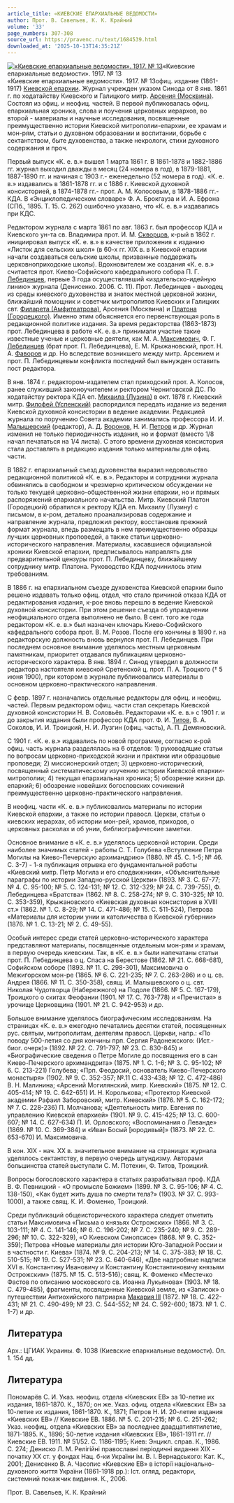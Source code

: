 ```yaml
---
article_title: «КИЕВСКИЕ ЕПАРХИАЛЬНЫЕ ВЕДОМОСТИ»
author: Прот. В. Савельев, К. К. Крайний
volume: '33'
page_numbers: 307-308
source_url: https://pravenc.ru/text/1684539.html
downloaded_at: '2025-10-13T14:35:21Z'
---
```


[![«Киевские епархиальные ведомости». 1917. № 13](https://pravenc.ru/data/2014/03/03/1234148824/i200.jpg "Кликните для увеличения картинки")](https://pravenc.ru/data/2014/03/03/1234148824/i400.jpg)«Киевские епархиальные ведомости». 1917. № 13  
«Киевские епархиальные ведомости». 1917. № 13офиц. издание (1861-1917) [Киевской епархии](<https://pravenc.ru/text/Киевская епархия.html>). Журнал учрежден указом Синода от 8 янв. 1861 г. по ходатайству Киевского и Галицкого митр. [Арсения (Москвина)](<https://pravenc.ru/text/Арсений (Москвин).html>). Состоял из офиц. и неофиц. частей. В первой публиковалась офиц. епархиальная хроника, слова и поучения церковных иерархов, во второй - материалы и научные исследования, посвященные преимущественно истории Киевской митрополии-епархии, ее храмам и мон-рям, статьи о духовном образовании и воспитании, борьбе с сектантством, быте духовенства, а также некрологи, стихи духовного содержания и проч.

Первый выпуск «К. е. в.» вышел 1 марта 1861 г. В 1861-1878 и 1882-1886 гг. журнал выходил дважды в месяц (24 номера в год), в 1879-1881, 1887-1890 гг. и начиная с 1903 г.- еженедельно (52 номера в год). «К. е. в.» издавались в 1861-1878 гг. и с 1886 г. Киевской духовной консисторией, в 1874-1878 гг.- прот. А. М. Колосовым, в 1878-1886 гг.- КДА. В «Энциклопедическом словаре» Ф. А. Брокгауза и И. А. Ефрона (СПб., 1895. Т. 15. С. 262) ошибочно указано, что «К. е. в.» издавались при КДС.

Редактором журнала с марта 1861 по авг. 1863 г. был профессор КДА и Киевского ун-та св. Владимира прот. И. М. [Скворцов](https://pravenc.ru/text/Скворцов.html), к-рый в 1862 г. инициировал выпуск «К. е. в.» в качестве приложения к изданию «Листок для сельских школ» (в 60-х гг. XIX в. в Киевской епархии начали создаваться сельские школы, призванные поддержать церковноприходские школы). Вдохновителем же создания «К. е. в.» считается прот. Киево-Софийского кафедрального собора П. Г. [Лебединцев](https://pravenc.ru/text/Лебединцев.html), первые 3 года осуществлявший «издательско-идейную линию» журнала (Денисенко. 2006. С. 11). Прот. Лебединцев - выходец из среды киевского духовенства и знаток местной церковной жизни, ближайший помощник и советчик митрополитов Киевских и Галицких свт. [Филарета (Амфитеатрова)](https://pravenc.ru/text/Филарет.html), Арсения (Москвина) и [Платона (Городецкого)](https://pravenc.ru/text/Платон.html). Именно этим объясняется его первенствующая роль в редакционной политике издания. За время редакторства (1863-1873) прот. Лебединцева в работе «К. е. в.» принимали участие такие известные ученые и церковные деятели, как М. А. [Максимович](https://pravenc.ru/text/Максимович.html), Ф. Г. [Лебединцев](https://pravenc.ru/text/Лебединцев.html) (брат прот. П. Лебединцева), Е. М. Крыжановский, прот. Н. А. [Фаворов](https://pravenc.ru/text/Фаворов.html) и др. Но вследствие возникшего между митр. Арсением и прот. П. Лебединцевым конфликта последний был вынужден оставить пост редактора.

В янв. 1874 г. редактором-издателем стал приходский прот. А. Колосов, ранее служивший законоучителем и ректором Черниговской ДС. По ходатайству ректора КДА еп. [Михаила (Лузина)](https://pravenc.ru/text/МИХАИЛ.html) в окт. 1878 г. Киевский митр. [Филофей (Успенский)](<https://pravenc.ru/text/Филофей (Успенский).html>) распорядился передать издание из ведения Киевской духовной консистории в ведение академии. Редакцией журнала по поручению Совета академии занимались профессора И. И. [Малышевский](https://pravenc.ru/text/Малышевский.html) (редактор), А. Д. [Воронов](https://pravenc.ru/text/Воронов.html), Н. И. [Петров](https://pravenc.ru/text/Петров.html) и др. Журнал изменил не только периодичность издания, но и формат (вместо 1/8 начал печататься на 1/4 листа). С этого времени духовная консистория стала доставлять в редакцию издания только материалы для офиц. части.

В 1882 г. епархиальный съезд духовенства выразил недовольство редакционной политикой «К. е. в.». Редакторы и сотрудники журнала обвинялись в свободном и чрезмерно критическом обсуждении не только текущей церковно-общественной жизни епархии, но и прямых распоряжений епархиального начальства. Митр. Киевский Платон (Городецкий) обратился к ректору КДА еп. Михаилу (Лузину) с письмом, в к-ром, детально проанализировав содержание и направление журнала, предложил ректору, восстановив прежний формат журнала, впедь размещать в нем преимущественно образцы лучших церковных проповедей, а также статьи церковно-исторического направления. Материалы, касавшиеся официальной хроники Киевской епархии, предписывалось направлять для предварительной цензуры прот. П. Лебединцеву, ближайшему сотруднику митр. Платона. Руководство КДА подчинилось этим требованиям.

В 1886 г. на епархиальном съезде духовенства Киевской епархии было решено издавать только офиц. отдел, что стало причиной отказа КДА от редактирования издания, к-рое вновь перешло в ведение Киевской духовной консистории. При этом решение съезда об упразднении неофициального отдела выполнено не было. В сент. того же года редактором «К. е. в.» был назначен ключарь Киево-Софийского кафедрального собора прот. В. М. Розов. После его кончины в 1890 г. на редакторскую должность вновь вернулся прот. П. Лебединцев. При последнем основное внимание уделялось местным церковным памятникам, приоритет отдавался публикациям церковно-исторического характера. В янв. 1894 г. Синод утвердил в должности редактора настоятеля киевской Сретенской ц. прот. П. А. Троцкого († 5 июня 1900), при котором в журнале публиковались материалы в основном церковно-практического направления.

С февр. 1897 г. назначались отдельные редакторы для офиц. и неофиц. частей. Первым редактором офиц. части стал секретарь Киевской духовной консистории Н. В. Соловьёв. Редакторами «К. е. в.» с 1901 г. и до закрытия издания были профессор КДА прот. Ф. И. [Титов](https://pravenc.ru/text/Титов.html), В. А. Соколов, И. И. Троицкий, Н. И. Лузгин (офиц. часть), А. П. Демяновский.

С 1901 г. «К. е. в.» издавались по новой программе, согласно к-рой офиц. часть журнала разделялась на 6 отделов: 1) руководящие статьи по вопросам церковно-приходской жизни и практики или образцовые проповеди; 2) миссионерский отдел; 3) церковно-исторический, посвященный систематическому изучению истории Киевской епархии-митрополии; 4) текущая епархиальная хроника; 5) обозрение жизни др. епархий; 6) обозрение новейших богословских сочинений преимущественно церковно-практического направления.

В неофиц. части «К. е. в.» публиковались материалы по истории Киевской епархии, а также по истории правосл. Церкви, статьи о киевских иерархах, об истории мон-рей, храмов, приходов, о церковных расколах и об унии, библиографические заметки.

Основное внимание в «К. е. в.» уделялось церковной истории. Среди наиболее значимых статей - работы С. Т. Голубева «Вступление Петра Могилы на Киево-Печерскую архимандрию» (1880. № 45. С. 1-5; № 46. С. 3-7) - 1-я публикация отрывка его фундаментальной работы «Киевский митр. Петр Могила и его сподвижники», «Объяснительные параграфы по истории Западно-русской Церкви» (1893. № 3. С. 67-77; № 4. С. 95-100; № 5. С. 124-131; № 12. С. 312-329; № 24. С. 739-755), Ф. Лебединцева «Братства» (1862. № 8. С. 258-274; № 9. С. 310-325; № 10. С. 353-359), Крыжановского «Киевская духовная консистория в XVIII ст.» (1862. № 1. С. 8-29; № 14. С. 471-486; № 15. С. 511-524), Петрова «Материалы для истории унии и католичества в Киевской губернии» (1876. № 1. С. 13-21; № 2. С. 49-55).

Особый интерес среди статей церковно-исторического характера представляют материалы, посвященные отдельным мон-рям и храмам, в первую очередь киевским. Так, в «К. е. в.» были напечатаны статьи прот. П. Лебединцева о ц. Спаса на Берестове (1862. № 21. С. 668-681), Софийском соборе (1893. № 11. С. 298-301), Максимовича о Межигорском мон-ре (1865. № 6. С. 221-235; № 7. С. 263-286) и о ц. св. Андрея (1866. № 11. С. 350-358), свящ. И. Малышевского о ц. свт. Николая Чудотворца (Набережного) на Подоле (1866. № 5. С. 167-179), Троицкого о скитах Феофании (1901. № 17. С. 763-778) и «Пречистая» в урочище Церковщина (1901. № 21. С. 942-953) и др.

Большое внимание уделялось биографическим исследованиям. На страницах «К. е. в.» ежегодно печатались десятки статей, посвященных рус. святым, митрополитам, деятелям правосл. Церкви, напр.: «По поводу 500-летия со дня кончины прп. Сергия Радонежского: (Ист.-биог. очерк)» (1892. № 22. С. 791-797; № 23. C. 830-845) и «Биографические сведения о Петре Могиле до посвящения его в сан Киево-Печерского архимандрита» (1875. № 1. С. 1-6; № 3. С. 95-102; № 6. С. 213-221) Голубева; «Прп. Феодосий, основатель Киево-Печерского монастыря» (1902. № 9. С. 352-357; №.11 C. 433-438; № 12. С. 472-486) В. Н. Малинина; «Арсений Могилянский, митр. Киевский» (1875. № 12. С. 405-414; № 19. С. 642-651) И. Н. Королькова; «Протектор Киевской академии Рафаил Заборовский, митр. Киевский» (1876. № 5. С. 162-172; № 7. С. 228-236) П. Молчанова; «Деятельность митр. Евгения по управлению Киевской епархией» (1901. № 9. С. 415-425; № 13. С. 600-607; № 14. С. 627-634) П. И. Орловского; «Воспоминания о Леванде» (1869. № 10. С. 369-384) и «Иван Босый [юродивый]» (1873. № 22. С. 653-670) И. Максимовича.

В кон. ХIХ - нач. ХХ в. значительное внимание на страницах журнала уделялось сектантству, в первую очередь штундизму. Авторами большинства статей выступали С. М. Потехин, Ф. Титов, Троицкий.

Вопросы богословского характера в статьях разрабатывал проф. КДА В. Ф. Певницкий - «О промысле Божием» (1899. № 3. С. 95-106; № 4. C. 138-150), «Как будет жить душа по смерти тела?» (1903. № 37. С. 993-1000), а также свящ. К. И. Фоменко, Троицкий.

Среди публикаций общеисторического характера следует отметить статьи Максимовича «Письма о князьях Острожских» (1866. № 3. С. 103-111; № 4. С. 141-146; № 6. С. 196-202; № 7. С. 235-240; № 9. С. 289-296; № 10. С. 322-329), «О Киевском Синопсисе» (1868. № 9. С. 352-359); Петрова «Новые материалы для истории Юго-Западной России и в частности г. Киева» (1874. № 9. С. 204-213; № 14. С. 375-383; № 18. С. 510-515; № 19. С. 527-531; № 23. С. 640-646), «Две надгробные надписи XVI в. Константину Ивановичу и Константину Константиновичу князьям Острожским» (1875. № 15. С. 513-516); свящ. К. Фоменко «Местечко Фастов по описанию московского св. Иоанна Лукьянова» (1903. № 18. С. 479-485), фрагменты, посвященные Киевской земле, из «Записок» о путешествии Антиохийского патриарха [Макария III](<https://pravenc.ru/text/Макарий III.html>) (1872. № 18. С. 422-431; № 21. С. 490-499; № 23. С. 544-552; № 24. С. 592-600; 1873. № 1. С. 1-7) и др.

## Литература

Арх.: ЦГИАК Украины. Ф. 1038 (Киевские епархиальные ведомости). Оп. 1. 154 дд.

## Литература

Пономарёв С. И. Указ. неофиц. отдела «Киевских ЕВ» за 10-летие их издания, 1861-1870. К., 1870; он же. Указ. офиц. отдела «Киевских ЕВ» за 10-летие их издания, 1861-1870. К., 1871; Петров Н. И. 20-летие издания «Киевских ЕВ» // Киевские ЕВ. 1886. № 5. С. 201-215; № 6. С. 251-262; Указ. неофиц. отдела «Киевских ЕВ» за последнее двадцатипятилетие, 1871-1895. К., 1896; 50-летие издания «Киевских ЕВ», 1861-1911 гг. // Киевские ЕВ. 1911. № 51/52. С. 1186-1195; Киев: Энцикл. справ. К., 1986. С. 274; Дениско Л. М. Релiгiйнi православнi перiодичнi видання XIX - початку XX ст. у фондах Нац. б-ки Украïни iм. В. I. Вернадського: Кат. К., 2001; Денисенко В. А. Часопис «Киевские ЕВ» в iсторiï нацiонально-духовного життя Украïни (1861-1918 рр.): Iст. огляд, редактори, системний покажчик видання. К., 2006.

Прот. В. Савельев, К. К. Крайний
